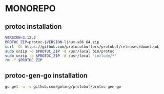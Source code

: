 # MONOREPO

## protoc installation

```sh
VERSION=3.12.2
PROTOC_ZIP=protoc-$VERSION-linux-x86_64.zip
curl -OL https://github.com/protocolbuffers/protobuf/releases/download/v$VERSION/$PROTOC_ZIP
sudo unzip -o $PROTOC_ZIP -d /usr/local bin/protoc
sudo unzip -o $PROTOC_ZIP -d /usr/local 'include/*'
rm -f $PROTOC_ZIP
```

## protoc-gen-go installation

```sh
go get -u -v github.com/golang/protobuf/protoc-gen-go
```

